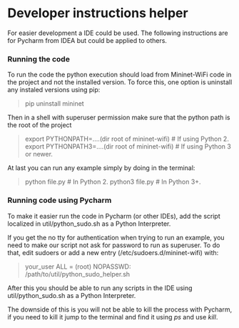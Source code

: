 # Developer instructions helper

For easier development a IDE could be used.
The following instructions are for Pycharm from IDEA but could be applied to others.

### Running the code

To run the code the python execution should load from Mininet-WiFi code in the project and not the installed version.
To force this, one option is uninstall any instaled versions using pip:
> pip uninstall mininet

Then in a shell with superuser permission make sure that the python path is the root of the project
> export PYTHONPATH=....(dir root of mininet-wifi) # If using Python 2.
> export PYTHONPATH3=....(dir root of mininet-wifi) # If using Python 3 or newer.

At last you can run any example simply by doing in the terminal:
> python file.py # In Python 2.
> python3 file.py # In Python 3+.


### Running code using Pycharm

To make it easier run the code in Pycharm (or other IDEs), add the script localized in util/python_sudo.sh as a Python Interpreter.

If you get the no tty for authentication when trying to run an example, you need to make our script not ask for password to run as superuser. 
To do that, edit sudoers or add a new entry (/etc/sudoers.d/mininet-wifi) with:
> your_user ALL = (root) NOPASSWD: /path/to/util/python_sudo_helper.sh

After this you should be able to run any scripts in the IDE using util/python_sudo.sh as a Python Interpreter.

The downside of this is you will not be able to kill the process with Pycharm, if you need to kill it jump to the terminal and find it using _ps_ and use _kill_.